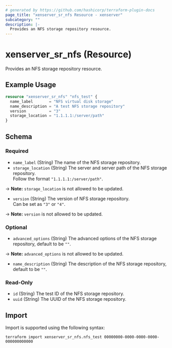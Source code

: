 ```yaml
---
# generated by https://github.com/hashicorp/terraform-plugin-docs
page_title: "xenserver_sr_nfs Resource - xenserver"
subcategory: ""
description: |-
  Provides an NFS storage repository resource.
---
```


# xenserver_sr_nfs (Resource)

Provides an NFS storage repository resource.

## Example Usage

```terraform
resource "xenserver_sr_nfs" "nfs_test" {
  name_label       = "NFS virtual disk storage"
  name_description = "A test NFS storage repository"
  version          = "3"
  storage_location = "1.1.1.1:/server/path"
}
```

<!-- schema generated by tfplugindocs -->
## Schema

### Required

- `name_label` (String) The name of the NFS storage repository.
- `storage_location` (String) The server and server path of the NFS storage repository.<br />Follow the format `"1.1.1.1:/server/path"`.

-> **Note:** `storage_location` is not allowed to be updated.
- `version` (String) The version of NFS storage repository.<br />Can be set as `"3"` or `"4"`.

-> **Note:** `version` is not allowed to be updated.

### Optional

- `advanced_options` (String) The advanced options of the NFS storage repository, default to be `""`.

-> **Note:** `advanced_options` is not allowed to be updated.
- `name_description` (String) The description of the NFS storage repository, default to be `""`.

### Read-Only

- `id` (String) The test ID of the NFS storage repository.
- `uuid` (String) The UUID of the NFS storage repository.

## Import

Import is supported using the following syntax:

```shell
terraform import xenserver_sr_nfs.nfs_test 00000000-0000-0000-0000-000000000000
```
